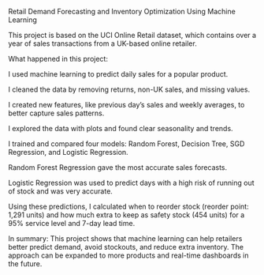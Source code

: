 Retail Demand Forecasting and Inventory Optimization Using Machine Learning


This project is based on the UCI Online Retail dataset, which contains over a year of sales transactions from a UK-based online retailer.

What happened in this project:

I used machine learning to predict daily sales for a popular product.

I cleaned the data by removing returns, non-UK sales, and missing values.

I created new features, like previous day’s sales and weekly averages, to better capture sales patterns.

I explored the data with plots and found clear seasonality and trends.

I trained and compared four models: Random Forest, Decision Tree, SGD Regression, and Logistic Regression.

Random Forest Regression gave the most accurate sales forecasts.

Logistic Regression was used to predict days with a high risk of running out of stock and was very accurate.

Using these predictions, I calculated when to reorder stock (reorder point: 1,291 units) and how much extra to keep as safety stock (454 units) for a 95% service level and 7-day lead time.

In summary:
This project shows that machine learning can help retailers better predict demand, avoid stockouts, and reduce extra inventory. The approach can be expanded to more products and real-time dashboards in the future.
